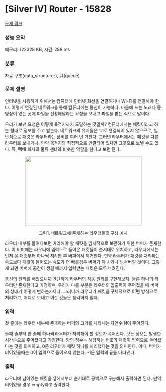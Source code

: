 # [Silver IV] Router - 15828 

[문제 링크](https://www.acmicpc.net/problem/15828) 

### 성능 요약

메모리: 122328 KB, 시간: 288 ms

### 분류

자료 구조(data_structures), 큐(queue)

### 문제 설명

<p>인터넷을 사용하기 위해서는 컴퓨터에 인터넷 회선을 연결하거나 Wi-Fi를 연결해야 한다. 이렇게 연결된 네트워크를 통해 컴퓨터에는 통신이 가능하다. 마음에 드는 노래나 동영상이 있는 곳에 파일을 전송해달라는 요청을 보내고 파일을 받는 식으로 말이다.</p>

<p>우리가 보낸 요청은 어떻게 목적지까지 도달하는 것일까? 컴퓨터에서는 패킷이라고 하는 형태로 정보를 주고 받는다. 네트워크의 유저들은 1:1로 연결되어 있지 않으므로, 일반적으로 패킷은 라우터라는 장비를 여러 번 거친다. 그러면 라우터에서는 패킷을 다른 라우터로 보내거나, 만약 목적지와 직접적으로 연결되어 있다면 그곳으로 보낼 수도 있다. 즉, 택배 회사의 물류 센터와 비슷한 역할을 한다고 보면 된다.</p>

<p style="text-align: center;"><img alt="" src="https://onlinejudgeimages.s3-ap-northeast-1.amazonaws.com/problem/15828/1.png" style="width: 375px; height: 222px;"></p>

<p style="text-align: center;">그림1. 네트워크에 존재하는 라우터들의 구성 예시</p>

<p>라우터 내부를 들여다보면 처리해야 할 패킷을 임시적으로 보관하기 위한 버퍼가 존재한다. 이 버퍼에는 라우터에 입력으로 들어온 패킷들이 순서대로 위치하고, 라우터에서는 먼저 온 패킷부터 하나씩 처리한 후 버퍼에서 제거한다. 만약 라우터가 패킷을 처리하는 속도보다 패킷이 들어오는 속도가 더 빠를경우 버퍼가 꽉 차거나 넘쳐버릴 것이다. 그렇게 되면 버퍼에 공간이 생길 때까지 입력받는 패킷은 모두 버려진다.</p>

<p>통신의 원리를 배웠으니까 간단하게 라우터의 작동 원리를 구현해보자. 물론 하나의 라우터만 존재한다고 가정하며, 우리가 다룰 부분은 라우터의 입출력이 주어졌을 때 버퍼의 상태가 어떻게 변하는가이다. 그러니까 라우터가 패킷을 구체적으로 어떤 방식으로 처리하고, 어디로 보내고 이런 것들은 생각하지 말자.</p>

### 입력 

 <p>첫 줄에는 라우터 내부에 존재하는 버퍼의 크기를 나타내는 자연수 N이 주어진다.</p>

<p>둘째 줄부터 한 줄에 하나씩 라우터가 처리해야 할 정보가 주어진다. 모든 정보는 발생한 시간순으로 주어졌다고 가정한다. 양의 정수는 해당하는 번호의 패킷이 입력으로 들어왔다는 것을 의미하고, 0은 라우터가 패킷 하나를 처리했다는 것을 의미한다. 이때, 버퍼가 비어있을때는 0이 입력으로 들어오지 않는다. -1은 입력의 끝을 나타낸다.</p>

### 출력 

 <p>라우터에 남아있는 패킷을 앞에서부터 순서대로 공백으로 구분해서 출력하면 된다. 만약 비어있을 경우 empty라고 출력한다.</p>

